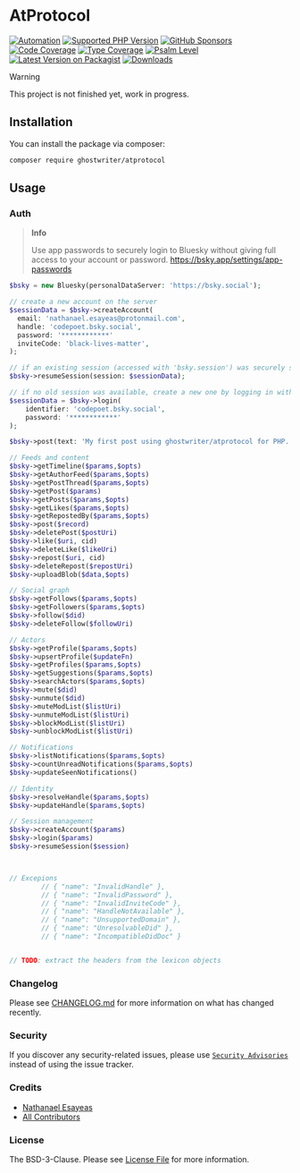 # AtProtocol

[![Automation](https://github.com/ghostwriter/atprotocol/actions/workflows/automation.yml/badge.svg)](https://github.com/ghostwriter/atprotocol/actions/workflows/automation.yml)
[![Supported PHP Version](https://badgen.net/packagist/php/ghostwriter/atprotocol?color=8892bf)](https://www.php.net/supported-versions)
[![GitHub Sponsors](https://img.shields.io/github/sponsors/ghostwriter?label=Sponsor+@ghostwriter/atprotocol&logo=GitHub+Sponsors)](https://github.com/sponsors/ghostwriter)
[![Code Coverage](https://codecov.io/gh/ghostwriter/atprotocol/branch/main/graph/badge.svg)](https://codecov.io/gh/ghostwriter/atprotocol)
[![Type Coverage](https://shepherd.dev/github/ghostwriter/atprotocol/coverage.svg)](https://shepherd.dev/github/ghostwriter/atprotocol)
[![Psalm Level](https://shepherd.dev/github/ghostwriter/atprotocol/level.svg)](https://psalm.dev/docs/running_psalm/error_levels)
[![Latest Version on Packagist](https://badgen.net/packagist/v/ghostwriter/atprotocol)](https://packagist.org/packages/ghostwriter/atprotocol)
[![Downloads](https://badgen.net/packagist/dt/ghostwriter/atprotocol?color=blue)](https://packagist.org/packages/ghostwriter/atprotocol)

> [!WARNING]
>
> This project is not finished yet, work in progress.

## Installation

You can install the package via composer:

``` bash
composer require ghostwriter/atprotocol
```

## Usage

### Auth
> **Info**
>
> Use app passwords to securely login to Bluesky without giving full access to your account or password.
> https://bsky.app/settings/app-passwords

```php
$bsky = new Bluesky(personalDataServer: 'https://bsky.social');

// create a new account on the server
$sessionData = $bsky->createAccount(
  email: 'nathanael.esayeas@protonmail.com',
  handle: 'codepoet.bsky.social',
  password: '************'
  inviteCode: 'black-lives-matter',
);

// if an existing session (accessed with 'bsky.session') was securely stored previously, then reuse that
$bsky->resumeSession(session: $sessionData);

// if no old session was available, create a new one by logging in with password (App Password)
$sessionData = $bsky->login(
    identifier: 'codepoet.bsky.social',
    password: '************'
);

$bsky->post(text: 'My first post using ghostwriter/atprotocol for PHP.');

// Feeds and content
$bsky->getTimeline($params,$opts)
$bsky->getAuthorFeed($params,$opts)
$bsky->getPostThread($params,$opts)
$bsky->getPost($params)
$bsky->getPosts($params,$opts)
$bsky->getLikes($params,$opts)
$bsky->getRepostedBy($params,$opts)
$bsky->post($record)
$bsky->deletePost($postUri)
$bsky->like($uri, cid)
$bsky->deleteLike($likeUri)
$bsky->repost($uri, cid)
$bsky->deleteRepost($repostUri)
$bsky->uploadBlob($data,$opts)

// Social graph
$bsky->getFollows($params,$opts)
$bsky->getFollowers($params,$opts)
$bsky->follow($did)
$bsky->deleteFollow($followUri)

// Actors
$bsky->getProfile($params,$opts)
$bsky->upsertProfile($updateFn)
$bsky->getProfiles($params,$opts)
$bsky->getSuggestions($params,$opts)
$bsky->searchActors($params,$opts)
$bsky->mute($did)
$bsky->unmute($did)
$bsky->muteModList($listUri)
$bsky->unmuteModList($listUri)
$bsky->blockModList($listUri)
$bsky->unblockModList($listUri)

// Notifications
$bsky->listNotifications($params,$opts)
$bsky->countUnreadNotifications($params,$opts)
$bsky->updateSeenNotifications()

// Identity
$bsky->resolveHandle($params,$opts)
$bsky->updateHandle($params,$opts)

// Session management
$bsky->createAccount($params)
$bsky->login($params)
$bsky->resumeSession($session)



// Excepions
        // { "name": "InvalidHandle" },
        // { "name": "InvalidPassword" },
        // { "name": "InvalidInviteCode" },
        // { "name": "HandleNotAvailable" },
        // { "name": "UnsupportedDomain" },
        // { "name": "UnresolvableDid" },
        // { "name": "IncompatibleDidDoc" }


// TODO: extract the headers from the lexicon objects
```

### Changelog

Please see [CHANGELOG.md](./CHANGELOG.md) for more information on what has changed recently.

### Security

If you discover any security-related issues, please use [`Security Advisories`](https://github.com/ghostwriter/atprotocol/security/advisories/new) instead of using the issue tracker.

### Credits

- [Nathanael Esayeas](https://github.com/ghostwriter)
- [All Contributors](https://github.com/ghostwriter/atprotocol/contributors)

### License

The BSD-3-Clause. Please see [License File](./LICENSE) for more information.

